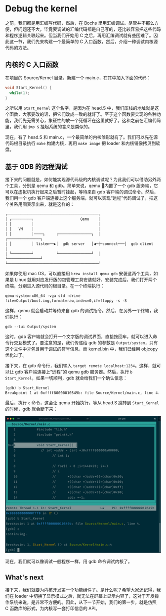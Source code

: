# Debug the kernel

之前，我们都是用汇编写代码，然后，在 Bochs 里用汇编调试。尽管并不那么方便，但问题还不大，毕竟要调试的汇编代码都是自己写的，还比较容易把这些代码和程序逻辑关联起来。但当我们开始用 C 之后，再用汇编调试就有些困难了。因此这一节，我们先来构建一个最简单的 C 入口函数，然后，介绍一种调试内核源代码的方法。

## 内核的 C 入口函数

在项目的 Source/Kernel 目录，新建一个 main.c，在其中加入下面的代码：

```c
void Start_Kernel() {
  while(1);
}
```

之所以用 `Start_Kernel` 这个名字，是因为在 head.S 中，我们压栈的地址就是这个函数，大家要改的话，把它们改成一致的就好了。至于这个函数要实现的各种功能，我们先无需关心，象征性的放一个死循环在这里就好了。这和之前在汇编代码里，我们用 `jmp $` 挂起系统的含义是类似的。

现在，有了 head.S 和 main.c，一个最简单的内核雏形就有了。我们可以先在源代码根目录执行 `make` 构建内核，再用 `make image` 把 loader 和内核镜像拷贝到软盘。

## 基于 GDB 的远程调试

接下来的问题就是，如何能实现源代码级的内核调试呢？为此我们可以借助另外两个工具，分别是 qemu 和 gdb。简单来说，qemu 内置了一个 gdb 服务端，它可以在虚拟机执行起来之后暂时挂起，等待来自 gdb 客户端的调试命令。然后，我们用一个 gdb 客户端连接上这个服务端，就可以实现“远程”代码调试了，把这个关系用图表示出来，就是这样的：

```shell
┌─────────────────────────────────────────┐
│ ┌─────────┐                     Qemu    │
│ │         │                             │
│ │   VM    │                             │
│ │         │────┐     ┌───────────────┐  │           ┌───────────────┐
│ │         │ listen──▶│  gdb server   │◀─┼─connect───│  gdb client   │
│ └─────────┘          └───────────────┘  │           └───────────────┘
└─────────────────────────────────────────┘
```

如果你使用 mac OS，可以直接用 `brew install qemu gdb` 安装这两个工具，如果是 Linux 就用对应发行版的包管理工具安装就好。安装完成后，我们打开两个终端，分别进入源代码的根目录。在一个终端执行：

```shell
qemu-system-x86_64 -vga std -drive file=Output/boot.img,format=raw,index=0,if=floppy -s -S
```

这样，qemu 就会启动并等待来自 gdb 的调试指令。然后，在另外一个终端，我们执行：

```shell
gdb --tui Output/system
```

这时，gdb 客户端就会打开一个文字版的调试界面，直接按回车，就可以进入命令行交互模式了。要注意的是，我们传递给 gdb 的参数是 `Output/system`，只有这个文件中才包含用于调试的符号信息，而 kernel.bin 中，我们已经用 objcopy 优化过了。

接下来，在 gdb 命令行，我们输入 `target remote localhost:1234`。这样，就可以让 gdb 客户端连接上“远程”的 qemu gdb 服务器。然后，执行 `b Start_Kernel`，如果一切顺利，gdb 就会给我们一个确认信息：

```shell
(gdb) b Start_Kernel
Breakpoint 1 at 0xffff80000010549b: file Source/Kernel/main.c, line 4.
```

最后，执行 `c` 命令，这会让 qemu 开始执行，等从 head.S 跳转到 `Start_Kernel` 的时候，gdb 就会断下来：

![debug-the-kernel-1](Images/debug-the-kernel-1@2x.jpg)

现在，我们就可以像调试一般程序一样，用 gdb 命令调试内核了。

## What's next

接下来，我们就要为内核开发第一个功能组件了。是什么呢？希望大家还记得，我们在 loader 中切换了显示模式之后，就无法在屏幕上显示内容了，这对于开发操作系统来说，是非常不方便的。因此，从下一节开始，我们的第一步，就是仿照 C 函数库的形式，为内核写一套打印信息的 API。
